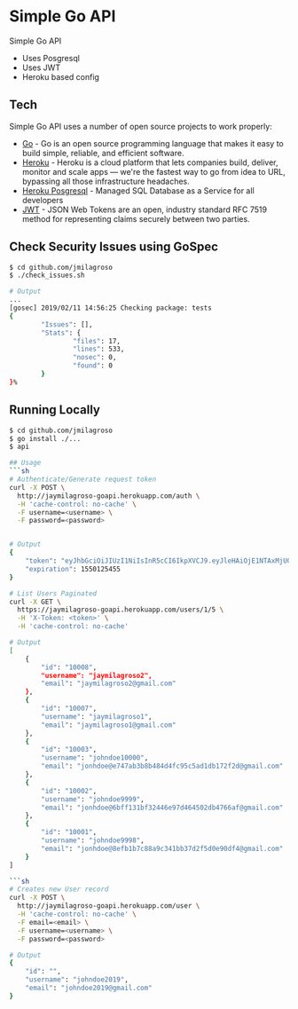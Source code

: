 # Simple Go API

Simple Go API

  - Uses Posgresql
  - Uses JWT
  - Heroku based config

## Tech

Simple Go API uses a number of open source projects to work properly:

* [Go](https://golang.org/) - Go is an open source programming language that makes it easy to build simple, reliable, and efficient software. 
* [Heroku](https://devcenter.heroku.com/articles/getting-started-with-go) - Heroku is a cloud platform that lets companies build, deliver, monitor and scale apps — we're the fastest way to go from idea to URL, bypassing all those infrastructure headaches.
* [Heroku Posgresql](https://www.heroku.com/postgres) - Managed SQL Database as a Service for all developers
* [JWT](https://jwt.io/) - JSON Web Tokens are an open, industry standard RFC 7519 method for representing claims securely between two parties.

## Check Security Issues using GoSpec
```sh
$ cd github.com/jmilagroso
$ ./check_issues.sh

# Output
...
[gosec] 2019/02/11 14:56:25 Checking package: tests
{
        "Issues": [],
        "Stats": {
                "files": 17,
                "lines": 533,
                "nosec": 0,
                "found": 0
        }
}%
```

## Running Locally
```sh
$ cd github.com/jmilagroso
$ go install ./...
$ api

## Usage
```sh
# Authenticate/Generate request token
curl -X POST \
  http://jaymilagroso-goapi.herokuapp.com/auth \
  -H 'cache-control: no-cache' \
  -F username=<username> \
  -F password=<password>


# Output
{
    "token": "eyJhbGciOiJIUzI1NiIsInR5cCI6IkpXVCJ9.eyJleHAiOjE1NTAxMjU0NTUsImlhdCI6MTU0OTg2NjI1NSwic3ViIjoiMTAwMDgifQ.XsH7pA1O8nDlD3yllFk19_eN6DWkLhV5X2xHbRSn0Ks",
    "expiration": 1550125455
}
```


```sh
# List Users Paginated 
curl -X GET \
  https://jaymilagroso-goapi.herokuapp.com/users/1/5 \
  -H 'X-Token: <token>' \
  -H 'cache-control: no-cache'

# Output
[
    {
        "id": "10008",
        "username": "jaymilagroso2",
        "email": "jaymilagroso2@gmail.com"
    },
    {
        "id": "10007",
        "username": "jaymilagroso1",
        "email": "jaymilagroso1@gmail.com"
    },
    {
        "id": "10003",
        "username": "johndoe10000",
        "email": "jonhdoe@e747ab3b8b484d4fc95c5ad1db172f2d@gmail.com"
    },
    {
        "id": "10002",
        "username": "johndoe9999",
        "email": "jonhdoe@6bff131bf32446e97d464502db4766af@gmail.com"
    },
    {
        "id": "10001",
        "username": "johndoe9998",
        "email": "jonhdoe@8efb1b7c88a9c341bb37d2f5d0e90df4@gmail.com"
    }
]

```sh
# Creates new User record
curl -X POST \
  http://jaymilagroso-goapi.herokuapp.com/user \
  -H 'cache-control: no-cache' \
  -F email=<email> \
  -F username=<username> \
  -F password=<password>

# Output
{
    "id": "",
    "username": "johndoe2019",
    "email": "johndoe2019@gmail.com"
}
```